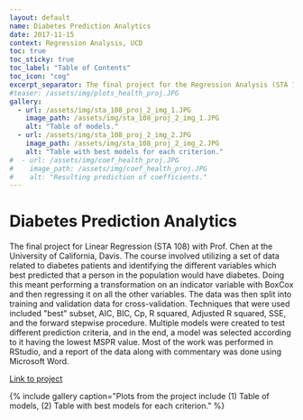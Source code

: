 ```yaml
---
layout: default
name: Diabetes Prediction Analytics
date: 2017-11-15
context: Regression Analysis, UCD
toc: true
toc_sticky: true
toc_label: "Table of Contents"
toc_icon: "cog"
excerpt_separator: The final project for the Regression Analysis (STA 108) course, utilizing linear regression.
#teaser: /assets/img/plots_health_proj.JPG
gallery:
  - url: /assets/img/sta_108_proj_2_img_1.JPG
    image_path: /assets/img/sta_108_proj_2_img_1.JPG
    alt: "Table of models."
  - url: /assets/img/sta_108_proj_2_img_2.JPG
    image_path: /assets/img/sta_108_proj_2_img_2.JPG
    alt: "Table with best models for each criterion."
#  - url: /assets/img/coef_health_proj.JPG
#    image_path: /assets/img/coef_health_proj.JPG
#    alt: "Resulting prediction of coefficients."
---
```

# Diabetes Prediction Analytics

The final project for Linear Regression (STA 108) with Prof. Chen at the University of California, Davis. The course involved utilizing a set of data related to diabetes patients and identifying the different variables which best predicted that a person in the population would have diabetes. Doing this meant performing a transformation on an indicator variable with BoxCox and then regressing it on all the other variables. The data was then split into training and validation data for cross-validation. Techniques that were used included "best" subset, AIC, BIC, Cp, R squared, Adjusted R squared, SSE, and the forward stepwise procedure. Multiple models were created to test different prediction criteria, and in the end, a model was selected according to it having the lowest MSPR value. Most of the work was performed in RStudio, and a report of the data along with commentary was done using Microsoft Word.

[Link to project](https://github.com/qzyu999/regression-analysis-ucd-fall-17/blob/master/project_2.pdf)

{% include gallery caption="Plots from the project include (1) Table of models, (2) Table with best models for each criterion." %}
